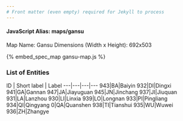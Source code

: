 ```yaml
---
# Front matter (even empty) required for Jekyll to process
---
```


#### JavaScript Alias: maps/gansu

Map Name: Gansu
Dimensions (Width x Height): 692x503



{% embed_spec_map gansu-map.js %}

### List of Entities

ID | Short label | Label
---|---|---|---
943|BA|Baiyin
932|DI|Dingxi
941|GA|Gannan
947|JA|Jiayuguan
945|JN|Jinchang
937|JI|Jiuquan
931|LA|Lanzhou
930|LI|Linxia
939|LO|Longnan
933|PI|Pingliang
934|QI|Qingyang
0|QA|Quanshen
938|TI|Tianshui
935|WU|Wuwei
936|ZH|Zhangye

